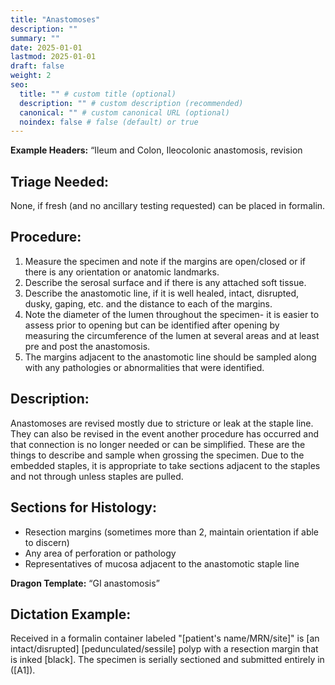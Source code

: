 ```yaml
---
title: "Anastomoses"
description: ""
summary: ""
date: 2025-01-01
lastmod: 2025-01-01
draft: false
weight: 2
seo:
  title: "" # custom title (optional)
  description: "" # custom description (recommended)
  canonical: "" # custom canonical URL (optional)
  noindex: false # false (default) or true
---
```

**Example Headers:** “Ileum and Colon, Ileocolonic anastomosis, revision

## Triage Needed:
None, if fresh (and no ancillary testing requested) can be placed in formalin.

## Procedure: 
1. Measure the specimen and note if the margins are open/closed or if there is any orientation or anatomic landmarks.
2. Describe the serosal surface and if there is any attached soft tissue.
3. Describe the anastomotic line, if it is well healed, intact, disrupted, dusky, gaping, etc. and the distance to each of the margins.
4. Note the diameter of the lumen throughout the specimen- it is easier to assess prior to opening but can be identified after opening by measuring the circumference of the lumen at several areas and at least pre and post the anastomosis. 
5. The margins adjacent to the anastomotic line should be sampled along with any pathologies or abnormalities that were identified. 
   
## Description:
Anastomoses are revised mostly due to stricture or leak at the staple line. They can also be revised in the event another procedure has occurred and that connection is no longer needed or can be simplified. These are the things to describe and sample when grossing the specimen. Due to the embedded staples, it is appropriate to take sections adjacent to the staples and not through unless staples are pulled. 

## Sections for Histology: 
- Resection margins (sometimes more than 2, maintain orientation if able to discern)
- Any area of perforation or pathology
- Representatives of mucosa adjacent to the anastomotic staple line

**Dragon Template:** “GI anastomosis” 

## Dictation Example: 
Received in a formalin container labeled "[patient's name/MRN/site]" is [an intact/disrupted] [pedunculated/sessile] polyp with a resection margin that is inked [black].  The specimen is serially sectioned and submitted entirely in ([A1]).